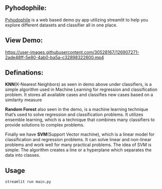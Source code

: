 ## Pyhodophile:
[Pyhodophile](https://github.com/stevemats/Pyhodophile) is a web based demo py app utilizing streamlit to help you explore different datasets and classifier all in one place. 

## View Demo:
https://user-images.githubusercontent.com/30528167/126907271-2ade48ff-5e80-4ab0-ba5a-c32898322600.mp4

## Definations:
**KNN**(K-Nearest Neighbors) as seen in demo above under classifiers, is a simple algorithm used in Machine Learning for regression and classification problem. It stores all available cases and classifies new cases based on a similarity measure

**Random Forest** also seen in the demo, is a machine learning technique that’s used to solve regression and classification problems. It utilizes ensemble learning, which is a technique that combines many classifiers to provide solutions to complex problems.

Finally we have **SVM**(Support Vector machine), which is a linear model for classification and regression problems. It can solve linear and non-linear problems and work well for many practical problems. The idea of SVM is simple: The algorithm creates a line or a hyperplane which separates the data into classes.

## Usage
```
streamlit run main.py
```
